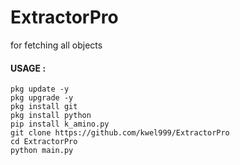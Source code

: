 # ExtractorPro
for fetching all objects

#### USAGE :
```
pkg update -y
pkg upgrade -y
pkg install git
pkg install python
pip install k_amino.py
git clone https://github.com/kwel999/ExtractorPro
cd ExtractorPro
python main.py
```
